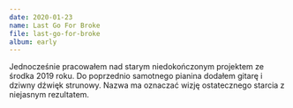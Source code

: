 ```yaml
---
date: 2020-01-23
name: Last Go For Broke
file: last-go-for-broke
album: early
---
```


Jednocześnie pracowałem nad starym niedokończonym projektem ze środka 2019 roku. Do poprzednio samotnego pianina dodałem gitarę i dziwny dźwięk strunowy. Nazwa ma oznaczać wizję ostatecznego starcia z niejasnym rezultatem.
